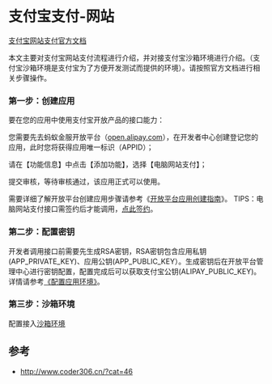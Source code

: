 # 支付宝支付-网站

<a href="https://docs.open.alipay.com/270/105899/">支付宝网站支付官方文档</a>



本文主要对支付宝网站支付流程进行介绍，并对接支付宝沙箱环境进行介绍。（支付宝沙箱环境是支付宝为了方便开发测试而提供的环境）。请按照官方文档进行相关步骤操作。

### 第一步：创建应用
要在您的应用中使用支付宝开放产品的接口能力：

您需要先去蚂蚁金服开放平台（<a href="https://open.alipay.com/">open.alipay.com</a>），在开发者中心创建登记您的应用，此时您将获得应用唯一标识（APPID）；

请在【功能信息】中点击【添加功能】，选择【电脑网站支付】；

提交审核，等待审核通过，该应用正式可以使用。

需要详细了解开放平台创建应用步骤请参考《<a href="https://docs.open.alipay.com/200/105310">开放平台应用创建指南</a>》。
TIPS：电脑网站支付接口需签约后才能调用，<a href="https://b.alipay.com/signing/productDetail.htm?productId=I1011000290000001000">点此签约</a>。


### 第二步：配置密钥
开发者调用接口前需要先生成RSA密钥，RSA密钥包含应用私钥(APP_PRIVATE_KEY)、应用公钥(APP_PUBLIC_KEY）。生成密钥后在开放平台管理中心进行密钥配置，配置完成后可以获取支付宝公钥(ALIPAY_PUBLIC_KEY)。详情请参考<a href="https://docs.open.alipay.com/200/105310">《配置应用环境》</a>。

### 第三步：沙箱环境

配置接入<a href="https://openhome.alipay.com/platform/appDaily.htm">沙箱环境</a>



## 参考
- http://www.coder306.cn/?cat=46

